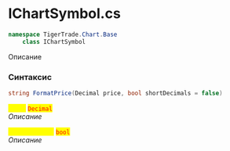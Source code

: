 
# IChartSymbol.cs
```csharp
namespace TigerTrade.Chart.Base  
    class IChartSymbol
```

Описание

### Синтаксис
```csharp
string FormatPrice(Decimal price, bool shortDecimals = false)
```

<mark style="color:yellow;">**`price`**</mark> <mark style="color:red;">`Decimal`</mark>  
 *Описание*  
  
<mark style="color:yellow;">**`shortDecimals`**</mark> <mark style="color:red;">`bool`</mark>  
 *Описание*  
  

                    
                    
